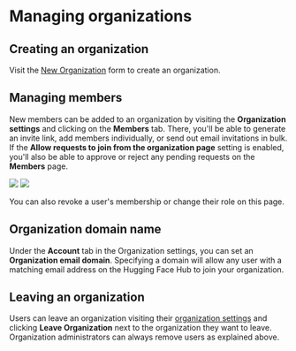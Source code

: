 # Managing organizations

## Creating an organization

Visit the [New Organization](https://hf.co/organizations/new) form to create an organization.

## Managing members

New members can be added to an organization by visiting the **Organization settings** and clicking on the **Members** tab. There, you'll be able to generate an invite link, add members individually, or send out email invitations in bulk. If the **Allow requests to join from the organization page** setting is enabled, you'll also be able to approve or reject any pending requests on the **Members** page.

<div class="flex justify-center">
<img class="block dark:hidden" src="https://huggingface.co/datasets/huggingface/documentation-images/resolve/main/hub/organizations-members.png"/>
<img class="hidden dark:block" src="https://huggingface.co/datasets/huggingface/documentation-images/resolve/main/hub/organizations-members-dark.png"/>
</div>

You can also revoke a user's membership or change their role on this page.

## Organization domain name

Under the **Account** tab in the Organization settings, you can set an **Organization email domain**. Specifying a domain will allow any user with a matching email address on the Hugging Face Hub to join your organization.

## Leaving an organization

Users can leave an organization visiting their [organization settings](https://huggingface.co/settings/organizations) and clicking **Leave Organization** next to the organization they want to leave. Organization administrators can always remove users as explained above.
